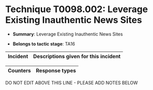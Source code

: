 # Technique T0098.002: Leverage Existing Inauthentic News Sites

* **Summary**: Leverage Existing Inauthentic News Sites

* **Belongs to tactic stage**: TA16


| Incident | Descriptions given for this incident |
| -------- | -------------------- |



| Counters | Response types |
| -------- | -------------- |


DO NOT EDIT ABOVE THIS LINE - PLEASE ADD NOTES BELOW